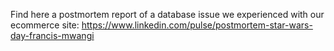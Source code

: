 Find here a postmortem report of a database issue we experienced with our ecommerce site: https://www.linkedin.com/pulse/postmortem-star-wars-day-francis-mwangi
